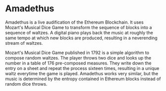 # Amadethus

Amadethus is a live audification of the Ethereum Blockchain. It uses Mozart's Musical Dice Game to transform the sequence of blocks into a sequence of waltzes. A digital piano plays back the music at roughly the same tempo at which new blocks are produced, resulting in a neverending stream of waltzes.

Mozart's Musical Dice Game published in 1792 is a simple algorithm to compose random waltzes. The player throws two dice and looks up the number in a table of 176 pre-composed measures. They write down the entry on a sheet and repeat the process sixteen times, resulting in a unique waltz everytime the game is played. Amadethus works very similar, but the music is determined by the entropy contained in Ethereum blocks instead of random dice throws.
